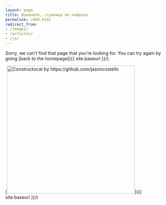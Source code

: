 ```yaml
---
layout: page
title: Извините, страница не найдена
permalink: /404.html
redirect_from:
- /images/
- /articles/
- /js/
---
```


Sorry, we can't find that page that you're looking for. You can try again by going [back to the homepage]({{ site.baseurl }}/).

[<img src="{{ site.baseurl }}/images/404.jpg" alt="Constructocat by https://github.com/jasoncostello" style="width: 400px;"/>]({{ site.baseurl }}/)
